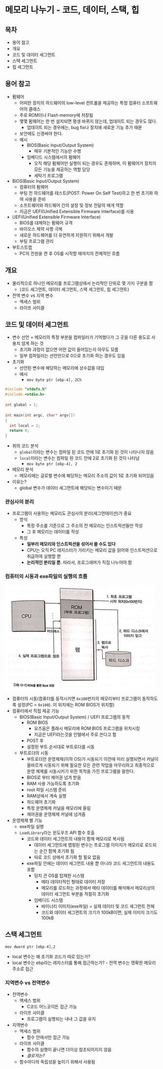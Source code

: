 # 메모리 나누기 - 코드, 데이터, 스택, 힙

## 목차

- 용어 참고
- 개요
- 코드 및 데이터 세그먼트
- 스택 세그먼트
- 힙 세그먼트

## 용어 참고

- 펌웨어
  - 어떠한 장치의 하드웨어의 low-level 컨트롤을 제공하는 특정 컴퓨터 소프트웨어의 클래스
  - 주로 ROM이나 Flash memory에 저장됨
  - 몇몇 펌웨어는 한 번 설치되면 평생 바뀌지 않는데, 업데이트 되는 경우도 많다.
    - 업데이트 되는 경우에는, bug fix나 장치에 새로운 기능 추가 때문
  - 보안에도 신경써야 한다.
  - 예시
    - BIOS(Basic Input/Output System)
      - 매우 기본적인 기능만 수행
    - 임베디드 시스템에서의 펌웨어
      - 오직 해당 펌웨어만 실행이 되는 경우도 존재하며, 이 펌웨어가 장치의 모든 기능을 제공하는 역할 담당
      - 세탁기 프로그램
- BIOS(Basic Input/Output System)
  - 컴퓨터의 펌웨어
  - 부팅 전 하드웨어를 테스트(POST: Power On Self Test)하고 한 번 초기화 하여 사용을 준비
  - 소프트웨어와 하드웨어 간의 설정 및 정보 전달의 매개 역할
  - 지금은 UEFI(Unified Extensible Firmware Interface)를 사용
- UEFI(Unified Extensible Firmware Interface)
  - BIOS를 대체하는 펌웨어 규격
  - 바이오스 제약 사항 극복
  - 새로운 하드웨어를 더 유연하게 지원하기 위해서 개발
  - 부팅 프로그램 관리
- 부트스트랩
  - PC의 전원을 켠 후 OS를 시작할 때까지의 전체적인 흐름

## 개요

- 물리적으로 하나인 메모리를 프로그램상에서 논리적인 단위로 몇 가지 구분을 함
  - (코드 세그먼트, 데이터 세그먼트, 스택 세그먼트, 힙 세그먼트)
- 전역 변수 vs 지역 변수
  - 엑세스 범위
  - 라이프 사이클

## 코드 및 데이터 세그먼트

- 변수 선언 = 메모리의 특정 부분을 컴파일러가 기억했다가 그 곳을 다른 용도로 사용치 않게 하는 것
  - 초기화 과정이 없으면 어떤 값이 들어있는지 아무도 모름
  - 일부 컴파일러는 선언만으로 0으로 초기화 하는 경우도 있음
- 초기화
  - 선언된 변수에 해당하는 메모리에 상수값을 대입
  - 예시
    - `mov byte ptr [ebp-4], 2Ch`

```c
#include "stdafx.h"
#include <stdio.h>

int global = 1;

int main(int argc, char* argv[])
{
  int local = 2;
  return 0;
}
```

- 위의 코드 분석
  - `global`이라는 변수는 컴파일 된 코드 안에 1로 초기화 된 것이 나타나지 않음
  - `local`이라는 변수는 컴파일 된 코드 안에 2로 초기화 된 것이 나타남
    - `mov byte ptr [ebp-4], 2`
- 메모리 분석
  - 메모리에는 글로벌 변수에 해당하는 메모리 주소의 값이 1로 초기화 되어있음
- 이유는?
  - global 변수가 데이터 세그먼트에 해당되는 변수이기 때문

### 관심사의 분리

- 프로그램이 사용하는 메모리도 관심사의 분리(세그먼테이션)가 중요
  - 방식
    - 특정 주소를 기준으로 그 주소의 전 메모리는 인스트럭션들만 작성
    - 그 후 메모리는 데이터를 작성
  - 특성
    - **일부러 메모리와 인스트럭션을 섞어서 쓸 수도 있다**
    - CPU는 오직 PC 레지스터가 가리키는 메모리 값을 읽어와 인스트럭션으로 취급하여 실행할 뿐
    - **논리적인 분리일 뿐.** 따라서, 프로그래머가 직접 나누어야 함

### 컴퓨터의 시동과 exe파일의 실행의 흐름

![](./images/boot_program_structure.png)

- 컴퓨터의 시동(컴퓨터를 동작시키면 `0x100`번지의 메모리부터 프로그램이 동작하도록 설정(PC = `0x100`). 이 위치에는 ROM BIOS가 위치함)
- 컴퓨터에서 직접 제공 기능
  - BIOS(Basic Input/Output System) / UEFI 프로그램의 동작
    - ROM BIOS
      - 요즈음은 플래시 메모리에 ROM BIOS 프로그램을 위치시킴
      - 지금은 UEFI라는것을 인텔에서 주로 쓴다고 함
    - POST 후
    - 설정된 부트 순서대로 부트로더를 시동
  - 부트로더의 시동
    - 부트로더란 운영체제(이하 OS)가 시동되기 이전에 미리 실행되면서 커널이 올바르게 시동되기 위해 필요한 모든 관련 작업을 마무리하고 최종적으로 운영 체제를 시동시키기 위한 목적을 가진 프로그램을 말한다.
    - BIOS로 부터 제어권 넘겨 받음
    - RAM 사용 가능하도록 초기화
    - root 파일 시스템 준비
    - RAM상에서 계속 실행
    - 하드웨어 초기화
    - 특정 운영체제 커널을 메모리에 올림
    - 제어권을 운영체제 커널에 넘겨줌
- 운영체제 별 기능
  - exe파일 실행
  - `LoadLibrary`라는 윈도우즈 API 함수 호출
    - 코드와 데이터 세그먼트의 내용이 함께 메모리로 복사됨
      - 데이터 세그먼트에 맵핑된 변수는 프로그램 이미지가 메모리로 로드되는 순간 함께 초기화 됨
      - 따로 코드 상에서 초기화 할 필요 없음
    - exe파일 안에는 데이터 세그먼트 내용 뿐 아니라 코드 세그먼트의 내용도 포함
      - 덩치 큰 OS를 탑재한 시스템
        - 메타 데이터적인 형태로 데이터 저장
        - 메모리를 로드하는 과정에서 메타 데이터를 해석해서 메모리상의 데이터 세그먼트 부분을 적절히 초기화
      - 임베디드 시스템
        - 바이너리 이미지(exe파일) = 실제 데이터 및 코드 세그먼트 전체
        - 코드와 데이터 세그먼트의 크기가 100kB이면, 실제 이미지 크기도 100kB

## 스택 세그먼트

```
mov dword ptr [ebp-4],2
```

- local 변수는 왜 초기화 코드가 따로 있는가?
- local 변수는 ebp라는 레지스터를 통해 접근하는가? - 전역 변수는 명확한 메모리 주소로 접근

### 지역변수 vs 전역변수

- 전역변수
  - 액세스 범위
    - C코드 어느곳이든 접근 가능
  - 라이프 사이클
    - 프로그램이 실행되는 내내 그 값을 유지
- 지역변수
  - 액세스 범위
    - 함수 안에서만 접근 가능
  - 라이프 사이클
    - 함수의 실행이 끝나면 더이상 참조되어지지 않음
    - *클로저는?*
  - 함수마다의 독립성을 높이기 위해서 사용됨
